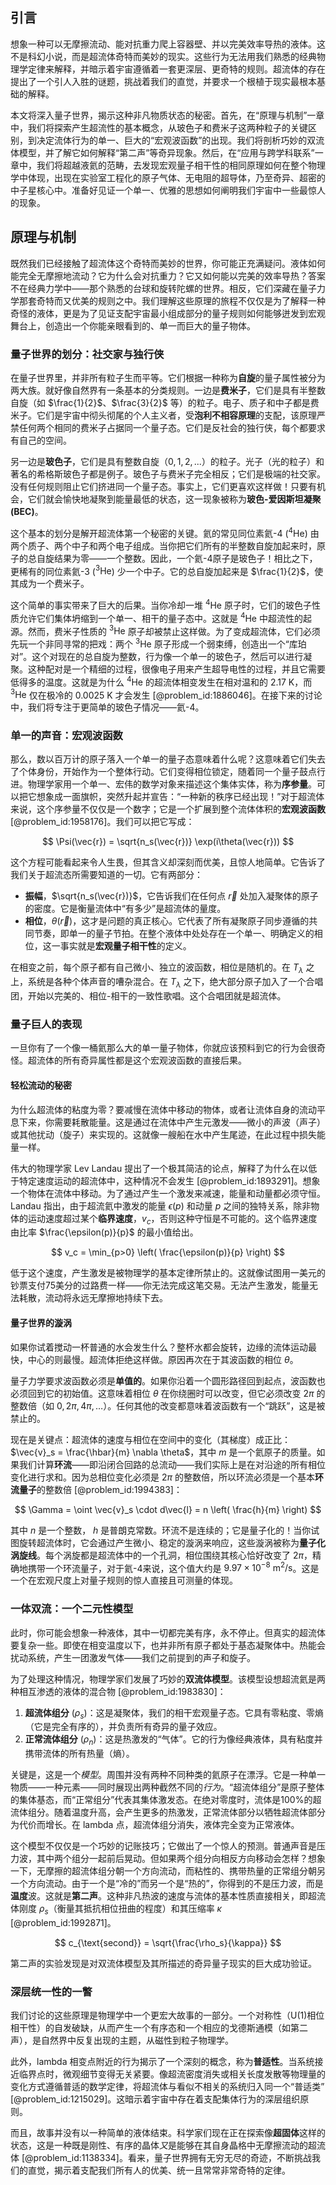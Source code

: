 ## 引言
想象一种可以无摩擦流动、能对抗重力爬上容器壁、并以完美效率导热的液体。这不是科幻小说，而是超流体奇特而美妙的现实。这些行为无法用我们熟悉的经典物理学定律来解释，并暗示着宇宙遵循着一套更深层、更奇特的规则。超流体的存在提出了一个引人入胜的谜题，挑战着我们的直觉，并要求一个根植于现实最根本基础的解释。

本文将深入量子世界，揭示这种非凡物质状态的秘密。首先，在“原理与机制”一章中，我们将探索产生超流性的基本概念，从玻色子和费米子这两种粒子的关键区别，到决定流体行为的单一、巨大的“宏观波函数”的出现。我们将剖析巧妙的双流体模型，并了解它如何解释“第二声”等奇异现象。然后，在“应用与跨学科联系”一章中，我们将超越液氦的范畴，去发现宏观量子相干性的相同原理如何在整个物理学中体现，出现在实验室工程化的原子气体、无电阻的超导体，乃至奇异、超密的中子星核心中。准备好见证一个单一、优雅的思想如何阐明我们宇宙中一些最惊人的现象。

## 原理与机制

既然我们已经接触了超流体这个奇特而美妙的世界，你可能正充满疑问。液体如何能完全无摩擦地流动？它为什么会对抗重力？它又如何能以完美的效率导热？答案不在经典力学中——那个熟悉的台球和旋转陀螺的世界。相反，它们深藏在量子力学那套奇特而又优美的规则之中。我们理解这些原理的旅程不仅仅是为了解释一种奇怪的液体，更是为了见证支配宇宙最小组成部分的量子规则如何能够迸发到宏观舞台上，创造出一个你能亲眼看到的、单一而巨大的量子物体。

### 量子世界的划分：社交家与独行侠

在量子世界里，并非所有粒子生而平等。它们根据一种称为**自旋**的量子属性被分为两大族。就好像自然界有一条基本的分类规则。一边是**费米子**，它们是具有半整数自旋（如 $\frac{1}{2}$、$\frac{3}{2}$ 等）的粒子。电子、质子和中子都是费米子。它们是宇宙中彻头彻尾的个人主义者，受**泡利不相容原理**的支配，该原理严禁任何两个相同的费米子占据同一个量子态。它们是反社会的独行侠，每个都要求有自己的空间。

另一边是**玻色子**，它们是具有整数自旋（$0, 1, 2, ...$）的粒子。光子（光的粒子）和著名的希格斯玻色子都是例子。玻色子与费米子完全相反；它们是极端的社交家。没有任何规则阻止它们挤进同一个量子态。事实上，它们更喜欢这样做！只要有机会，它们就会愉快地凝聚到能量最低的状态，这一现象被称为**玻色-爱因斯坦凝聚 (BEC)**。

这个基本的划分是解开超流体第一个秘密的关键。氦的常见同位素氦-4 ($^4\text{He}$) 由两个质子、两个中子和两个电子组成。当你把它们所有的半整数自旋加起来时，原子的总自旋结果为零——一个整数。因此，一个氦-4原子是玻色子！相比之下，更稀有的同位素氦-3 ($^3\text{He}$) 少一个中子。它的总自旋加起来是 $\frac{1}{2}$，使其成为一个费米子。

这个简单的事实带来了巨大的后果。当你冷却一堆 $^4\text{He}$ 原子时，它们的玻色子性质允许它们集体坍缩到一个单一、相干的量子态中。这就是 $^4\text{He}$ 中超流性的起源。然而，费米子性质的 $^3\text{He}$ 原子却被禁止这样做。为了变成超流体，它们必须先玩一个非同寻常的把戏：两个 $^3\text{He}$ 原子形成一个弱束缚，创造出一个“库珀对”。这个对现在的总自旋为整数，行为像一个单一的玻色子，然后可以进行凝聚。这种配对是一个精细的过程，很像电子用来产生超导电性的过程，并且它需要低得多的温度。这就是为什么 $^4\text{He}$ 的超流体相变发生在相对温和的 $2.17 \text{ K}$，而 $^3\text{He}$ 仅在极冷的 $0.0025 \text{ K}$ 才会发生 [@problem_id:1886046]。在接下来的讨论中，我们将专注于更简单的玻色子情况——氦-4。

### 单一的声音：宏观波函数

那么，数以百万计的原子落入一个单一的量子态意味着什么呢？这意味着它们失去了个体身份，开始作为一个整体行动。它们变得相位锁定，随着同一个量子鼓点行进。物理学家用一个单一、宏伟的数学对象来描述这个集体实体，称为**序参量**。可以把它想象成一面旗帜，突然升起并宣告：“一种新的秩序已经出现！”对于超流体来说，这个序参量不仅仅是一个数字；它是一个扩展到整个流体体积的**宏观波函数** [@problem_id:1958176]。我们可以把它写成：

$$
\Psi(\vec{r}) = \sqrt{n_s(\vec{r})} \exp(i\theta(\vec{r}))
$$

这个方程可能看起来令人生畏，但其含义却深刻而优美，且惊人地简单。它告诉了我们关于超流态所需要知道的一切。它有两部分：

-   **振幅**，$\sqrt{n_s(\vec{r})}$，它告诉我们在任何点 $\vec{r}$ 处加入凝聚体的原子的密度。它是衡量流体中“有多少”是超流体的量度。
-   **相位**，$\theta(\vec{r})$，这才是问题的真正核心。它代表了所有凝聚原子同步遵循的共同节奏，即单一的量子节拍。在整个液体中处处存在一个单一、明确定义的相位，这一事实就是**宏观量子相干性**的定义。

在相变之前，每个原子都有自己微小、独立的波函数，相位是随机的。在 $T_\lambda$ 之上，系统是各种个体声音的嘈杂混合。在 $T_\lambda$ 之下，绝大部分原子加入了一个合唱团，开始以完美的、相位-相干的一致性歌唱。这个合唱团就是超流体。

### 量子巨人的表现

一旦你有了一个像一桶氦那么大的单一量子物体，你就应该预料到它的行为会很奇怪。超流体的所有奇异属性都是这个宏观波函数的直接后果。

#### 轻松流动的秘密

为什么超流体的粘度为零？要减慢在流体中移动的物体，或者让流体自身的流动平息下来，你需要耗散能量。这是通过在流体中产生元激发——微小的声波（声子）或其他扰动（旋子）来实现的。这就像一艘船在水中产生尾迹，在此过程中损失能量一样。

伟大的物理学家 Lev Landau 提出了一个极其简洁的论点，解释了为什么在以低于特定速度运动的超流体中，这种情况不会发生 [@problem_id:1893291]。想象一个物体在流体中移动。为了通过产生一个激发来减速，能量和动量都必须守恒。Landau 指出，由于超流氦中激发的能量 $\epsilon(p)$ 和动量 $p$ 之间的独特关系，除非物体的运动速度超过某个**临界速度**，$v_c$，否则这种守恒是不可能的。这个临界速度由比率 $\frac{\epsilon(p)}{p}$ 的最小值给出。

$$
v_c = \min_{p>0} \left( \frac{\epsilon(p)}{p} \right)
$$

低于这个速度，产生激发是被物理学的基本定律所禁止的。这就像试图用一美元的钞票支付75美分的过路费一样——你无法完成这笔交易。无法产生激发，能量无法耗散，流动将永远无摩擦地持续下去。

#### 量子世界的漩涡

如果你试着搅动一杯普通的水会发生什么？整杯水都会旋转，边缘的流体运动最快，中心的则最慢。超流体拒绝这样做。原因再次在于其波函数的相位 $\theta$。

量子力学要求波函数必须是**单值的**。如果你沿着一个圆形路径回到起点，波函数也必须回到它的初始值。这意味着相位 $\theta$ 在你绕圈时可以改变，但它必须改变 $2\pi$ 的整数倍（如 $0, 2\pi, 4\pi, \dots$）。任何其他的改变都意味着波函数有一个“跳跃”，这是被禁止的。

现在是关键点：超流体的速度与相位在空间中的变化（其梯度）成正比：$\vec{v}_s = \frac{\hbar}{m} \nabla \theta$，其中 $m$ 是一个氦原子的质量。如果我们计算**环流**——即沿闭合回路的总流动——我们实际上是在对沿途的所有相位变化进行求和。因为总相位变化必须是 $2\pi$ 的整数倍，所以环流必须是一个基本**环流量子**的整数倍 [@problem_id:1994383]：

$$
\Gamma = \oint \vec{v}_s \cdot d\vec{l} = n \left( \frac{h}{m} \right)
$$

其中 $n$ 是一个整数， $h$ 是普朗克常数。环流不是连续的；它是量子化的！当你试图旋转超流体时，它会通过产生微小、稳定的漩涡来响应，这些漩涡被称为**量子化涡旋线**。每个涡旋都是超流体中的一个孔洞，相位围绕其核心恰好改变了 $2\pi$，精确地携带一个环流量子，对于氦-4来说，这个值大约是 $9.97 \times 10^{-8} \text{ m}^2/\text{s}$。这是一个在宏观尺度上对量子规则的惊人直接且可测量的体现。

### 一体双流：一个二元性模型

此时，你可能会想象一种液体，其中一切都完美有序，永不停止。但真实的超流体要复杂一些。即使在相变温度以下，也并非所有原子都处于基态凝聚体中。热能会扰动系统，产生一团激发气体——我们之前提到的声子和旋子。

为了处理这种情况，物理学家们发展了巧妙的**双流体模型**。该模型设想超流氦是两种相互渗透的液体的混合物 [@problem_id:1983830]：

1.  **超流体组分** ($\rho_s$)：这是凝聚体，我们的相干宏观量子态。它具有零粘度、零熵（它是完全有序的），并负责所有奇异的量子效应。
2.  **正常流体组分** ($\rho_n$)：这是热激发的“气体”。它的行为像经典液体，具有粘度并携带流体的所有热量（熵）。

关键是，这是一个*模型*。周围并没有两种不同种类的氦原子在漂浮。它是一种单一物质——一种元素——同时展现出两种截然不同的*行为*。“超流体组分”是原子整体的集体基态，而“正常组分”代表其集体激发态。在绝对零度时，流体是100%的超流体组分。随着温度升高，会产生更多的热激发，正常流体部分以牺牲超流体部分为代价而增长。在 lambda 点，超流体组分消失，液体完全变为正常液体。

这个模型不仅仅是一个巧妙的记账技巧；它做出了一个惊人的预测。普通声音是压力波，其中两个组分一起前后晃动。但如果两个组分向相反方向移动会怎样？想象一下，无摩擦的超流体组分朝一个方向流动，而粘性的、携带热量的正常组分朝另一个方向流动。由于一个是“冷的”而另一个是“热的”，你得到的不是压力波，而是**温度**波。这就是**第二声**。这种非凡热波的速度与流体的基本性质直接相关，即超流体刚度 $\rho_s$（衡量其抵抗相位扭曲的程度）和其压缩率 $\kappa$ [@problem_id:1992871]。

$$
c_{\text{second}} = \sqrt{\frac{\rho_s}{\kappa}}
$$

第二声的实验发现是对双流体模型及其所描述的奇异量子现实的巨大成功验证。

### 深层统一性的一瞥

我们讨论的这些原理是物理学中一个更宏大故事的一部分。一个对称性（U(1)相位相干性）的自发破缺，从而产生一个有序态和一个相应的戈德斯通模（如第二声），是自然界中反复出现的主题，从磁性到粒子物理学。

此外，lambda 相变点附近的行为揭示了一个深刻的概念，称为**普适性**。当系统接近临界点时，微观细节变得无关紧要。像超流密度消失或相关长度发散等物理量的变化方式遵循普适的数学定律，将超流体与看似不相关的系统归入同一个“普适类” [@problem_id:1215029]。这暗示着宇宙中存在着支配集体行为的深层组织原则。

而且，故事并没有以一种简单的液体结束。科学家们现在正在探索像**超固体**这样的状态，这是一种既是刚性、有序的晶体*又*是能够在其自身晶格中无摩擦流动的超流体 [@problem_id:1138334]。看来，量子世界拥有无穷无尽的奇迹，不断挑战我们的直觉，揭示着支配我们所有人的优美、统一且常常非常奇特的定律。

